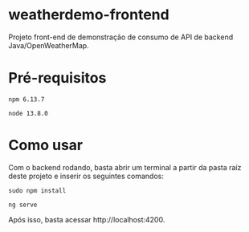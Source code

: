 # weatherdemo-frontend
Projeto front-end de demonstração de consumo de API de backend Java/OpenWeatherMap.

# Pré-requisitos
```
npm 6.13.7
```

```
node 13.8.0
```

# Como usar
Com o backend rodando, basta abrir um terminal a partir da pasta raíz deste projeto e inserir os seguintes comandos:

```
sudo npm install
```

```
ng serve
```

Após isso, basta acessar http://localhost:4200.
